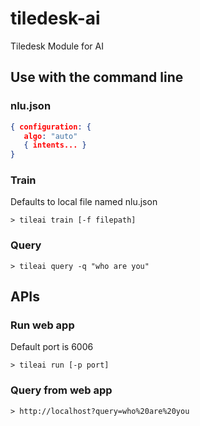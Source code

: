 # tiledesk-ai
Tiledesk Module for AI

## Use with the command line

### nlu.json

```json
{ configuration: {
   algo: "auto"
   { intents... }
} 
```

### Train
Defaults to local file named nlu.json

```
> tileai train [-f filepath]
```
### Query

```shell
> tileai query -q "who are you"
```

## APIs

### Run web app

Default port is 6006

```shell
> tileai run [-p port]
```

### Query from web app

```shell
> http://localhost?query=who%20are%20you
```

